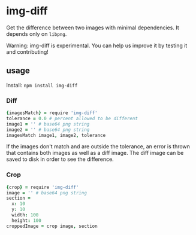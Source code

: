 # img-diff

Get the difference between two images
with minimal dependencies.
It depends only on `libpng`.

Warning: img-diff is experimental.
You can help us improve it by testing
it and contributing!

## usage

Install: `npm install img-diff`

### Diff

```coffee
{imagesMatch} = require 'img-diff'
tolerance = 0.0 # percent allowed to be different
image1 = '' # base64 png string
image2 = '' # base64 png string
imagesMatch image1, image2, tolerance
```

If the images don't match and are outside the tolerance,
an error is thrown that contains both images
as well as a diff image.
The diff image can be saved to disk
in order to see the difference.

### Crop

```coffee
{crop} = require 'img-diff'
image = '' # base64 png string
section =
  x: 10
  y: 10
  width: 100
  height: 100
croppedImage = crop image, section
```

